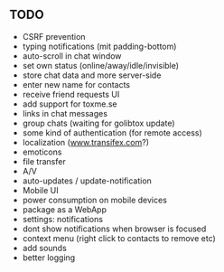 TODO
----

- CSRF prevention
- typing notifications (mit padding-bottom)
- auto-scroll in chat window
- set own status (online/away/idle/invisible)
- store chat data and more server-side
- enter new name for contacts
- receive friend requests UI
- add support for toxme.se
- links in chat messages
- group chats (waiting for golibtox update)
- some kind of authentication (for remote access)
- localization (www.transifex.com?)
- emoticons
- file transfer
- A/V
- auto-updates / update-notification
- Mobile UI
- power consumption on mobile devices
- package as a WebApp
- settings: notifications
- dont show notifications when browser is focused
- context menu (right click to contacts to remove etc)
- add sounds
- better logging
